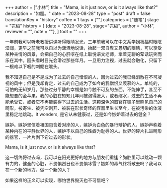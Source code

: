 +++
author = ["小林"]
title = "Mama, is it just now, or is it always like that?"
description = "如题。"
date = "2023-08-28"
type = "post"
draft = false
translationKey = "history"
coffee = 1
tags = [""]
categories = ["随笔"]
stage = "完稿"
history = [
  {date = "2023-08-28", stage="完稿", author = "小林", reviewer = "", note = ""},
]
toot = ""
+++

一年前我可以听老教授讲课听得眼睛发光，三年前我可以在中文系学姐祝福时眼眶湿润，更早之前我可以自以为潇洒地说话，抬起一双自卑又恳切的眼睛，可以享受某种亲情的风景，会把自己的心肝呕在纸上取悦语文老师，拿着无聊的荤话玩笑而乐在其中。回头看时目光会滑过那些年月。一旦用力注视，过去就会融化，只留下一根难以下咽的刺鲠在喉头。

我不知道自己是不是成为了过去的自己憎恨的人，因为过去的我已经消散在不可凝视的风中；但是我却肯定，过去的自己成为了如今的我憎恨又羡慕的人。单纯的，可怕的无知岁月。那些过分平静的幸福是如今触不可及的东西。不能伸手，甚至不能想要的金苹果。我的心脏在短短几年间被泡得胀大，或者缩水，过去的生活不再能承受它，或者它不再能装得下过去的生活。这颗深色的器官在镜子里照见自己的畸形，被寄生、被凭空割开、被装在形状奇怪的容器里生长至今，在被污染的体液里稳定地跳动。It wonders, 是它从未健康过，还是如今嫉妒着过去的健全？

嫉妒。嫉妒坚信着祖国包含着对岸的人，嫉妒为白色的暴行辩护的人，嫉妒声称着某种内在的平静世界的人，嫉妒不以自己的性癖为耻辱的人。世界的碎片扎进畸形的器官，一片片剥下它过去的形状。

Mama, is it just now, or is it always like that? 

这一切终将过去吗，我可以在阳光更好的地方与朋友们重逢？胸腔里可以跳动一颗有力的，健全的心脏，不畏惧烈日也不畏惧冰雪？嫉妒的毒气终将散去吗？我可以在一个新的地方，做一个新的人？

如果这样的正义可以实现，哪怕世界毁灭也不可惜吧？
